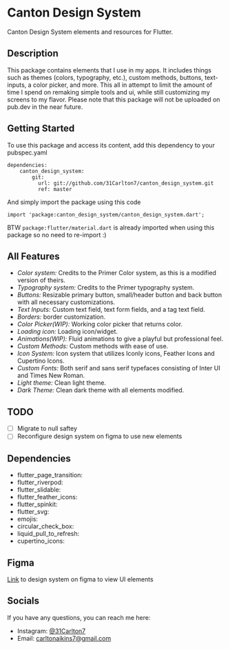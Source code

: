 # Canton Design System

Canton Design System elements and resources for Flutter.

## Description
This package contains elements that I use in my apps. It includes things such as themes (colors, typography, etc.), custom methods, buttons, text-inputs, a color picker, and more. This all in attempt to limit the amount of time I spend on remaking simple tools and ui, while still customizing my screens to my flavor. Please note that this package will not be uploaded on pub.dev in the near future.

## Getting Started
To use this package and access its content, add this dependency to your pubspec.yaml
``` 
dependencies:
    canton_design_system:
        git:
          url: git://github.com/31Carlton7/canton_design_system.git
          ref: master
```
And simply import the package using this code
```
import 'package:canton_design_system/canton_design_system.dart';
```
BTW ```package:flutter/material.dart``` is already imported when using this package so no need to re-import :)

## All Features
- _Color system:_ Credits to the Primer Color system, as this is a modified version of theirs.
- _Typography system:_ Credits to the Primer typography system.
- _Buttons:_ Resizable primary button, small/header button and back button with all necessary customizations.
- _Text Inputs:_ Custom text field, text form fields, and a tag text field.
- _Borders:_ border customization.
- _Color Picker(WIP):_ Working color picker that returns color.
- _Loading icon:_ Loading icon/widget.
- _Animations(WIP):_ Fluid animations to give a playful but professional feel.
- _Custom Methods:_ Custom methods with ease of use.
- _Icon System:_ Icon system that utilizes Iconly icons, Feather Icons and Cupertino Icons.
- _Custom Fonts:_ Both serif and sans serif typefaces consisting of Inter UI and Times New Roman.
- _Light theme:_ Clean light theme.
- _Dark Theme:_ Clean dark theme with all elements modified.

## TODO
- [ ] Migrate to null saftey
- [ ] Reconfigure design system on figma to use new elements

## Dependencies
- flutter_page_transition: 
- flutter_riverpod:
- flutter_slidable:
- flutter_feather_icons:
- flutter_spinkit:
- flutter_svg:
- emojis:
- circular_check_box:
- liquid_pull_to_refresh:
- cupertino_icons:

## Figma
[Link](https://www.figma.com/file/CNpY1mP3jfeAUPW3Dhf3l5/Canton-Design-System?node-id=0%3A1) to design system on figma to view UI elements

## Socials
If you have any questions, you can reach me here:

- Instagram: [@31Carlton7](https://www.instagram.com/31carlton7/)
- Email: carltonaikins7@gmail.com
